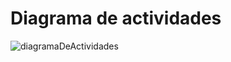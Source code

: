 # Diagrama de actividades

![diagramaDeActividades](https://github.com/EAFIT-Ingenieria-Software/HotelSuite/assets/68928376/3e58e653-e6ec-428c-ba6d-d840c56e16a8)
